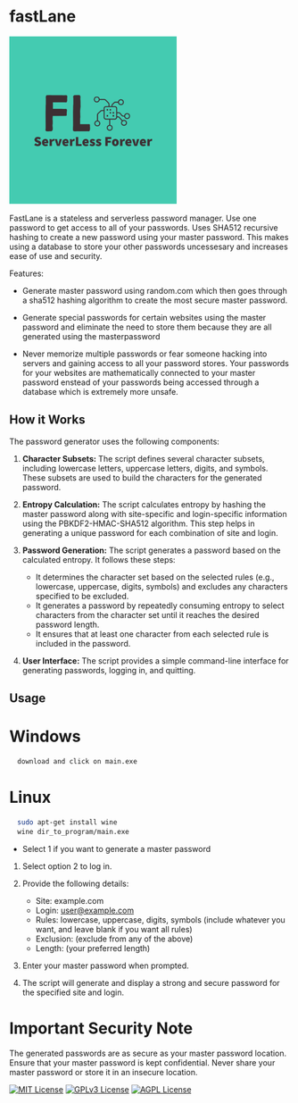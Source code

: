# fastLane 

<img src="https://github.com/SriLikesToSing/fastLane/blob/main/src/fastLane.png" width="300" height="300">

FastLane is a stateless and serverless password manager. Use one password to get access to all of your passwords. Uses SHA512 recursive hashing to create a new password using your master password. This makes using a database to store your other passwords uncessesary and increases ease of use and security. 

Features:

  - Generate master password using random.com which then goes through a sha512 hashing algorithm to create the most secure master password. 
  
 - Generate special passwords for certain websites using the master password and eliminate the need to store them because they are all generated using the masterpassword
   
- Never memorize multiple passwords or fear someone hacking into servers and gaining access to all your password stores. Your passwords for your websites are mathematically connected to your master password enstead of your passwords being accessed through a database which is extremely more unsafe. 

## How it Works

The password generator uses the following components:

1. **Character Subsets:** The script defines several character subsets, including lowercase letters, uppercase letters, digits, and symbols. These subsets are used to build the characters for the generated password.

2. **Entropy Calculation:** The script calculates entropy by hashing the master password along with site-specific and login-specific information using the PBKDF2-HMAC-SHA512 algorithm. This step helps in generating a unique password for each combination of site and login.

3. **Password Generation:** The script generates a password based on the calculated entropy. It follows these steps:
   - It determines the character set based on the selected rules (e.g., lowercase, uppercase, digits, symbols) and excludes any characters specified to be excluded.
   - It generates a password by repeatedly consuming entropy to select characters from the character set until it reaches the desired password length.
   - It ensures that at least one character from each selected rule is included in the password.

4. **User Interface:** The script provides a simple command-line interface for generating passwords, logging in, and quitting.


## Usage

# Windows

```bash
  download and click on main.exe 
```

# Linux

```bash
  sudo apt-get install wine
  wine dir_to_program/main.exe
```
- Select 1 if you want to generate a master password
  
1. Select option 2 to log in.

2. Provide the following details:
    - Site: example.com
    - Login: user@example.com
    - Rules: lowercase, uppercase, digits, symbols (include whatever you want, and leave blank if you want all rules) 
    - Exclusion: (exclude from any of the above)
    - Length: (your preferred length)
  
3. Enter your master password when prompted.

4. The script will generate and display a strong and secure password for the specified site and login.

# Important Security Note
The generated passwords are as secure as your master password location. Ensure that your master password is kept confidential. Never share your master password or store it in an insecure location.


[![MIT License](https://img.shields.io/badge/License-MIT-green.svg)](https://choosealicense.com/licenses/mit/)
[![GPLv3 License](https://img.shields.io/badge/License-GPL%20v3-yellow.svg)](https://opensource.org/licenses/)
[![AGPL License](https://img.shields.io/badge/license-AGPL-blue.svg)](http://www.gnu.org/licenses/agpl-3.0)

